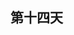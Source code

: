 ## 第十四天


<!-- 
  今天学习悬浮显示、大小写、注释，其中大小写和注释都属于operation

  悬浮显示就是类似于鼠标停留： gh    h可以理解为hover

  大小写：
    normal模式：  
                gu  小写        譬如guiw，当前单词全部转成小写
                gU  大写        譬如gUiw，当前单词全部转成大写
    可视化模式：  
                u   小写字母
                U   大写字母
    大小写切换：  
                ~   normal模式是把当前光标所在字符大小写互换，并跳到下一个字符，可视化模式是对选中内容的大小写互换
  
  注释：
    单行注释     gc  譬如gcl 会把当前行注释掉，gcj会把当前行和下一行注释掉
    多行注释     gC  譬如gciw 会把当前单词注释掉
 -->


```js




```
